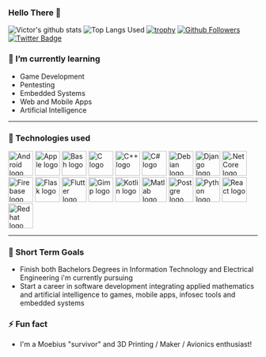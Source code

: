 ### Hello There 👋

![Victor's github stats](https://github-readme-stats.vercel.app/api?username=victornas91&count_private=false&show_icons=true&theme=great-gatsby)
![Top Langs Used](https://github-readme-stats.vercel.app/api/top-langs/?username=victornas91&layout=compact&show_icons=true&theme=great-gatsby)
[![trophy](https://github-profile-trophy.vercel.app/?username=victornas91)](https://github.com/ryo-ma/github-profile-trophy)
[![Github Followers](https://img.shields.io/github/followers/victornas91?color=06d6a0&label=Github%20Followers&style=for-the-badge)](https://github.com/victornas91?tab=followers)
[![Twitter Badge](https://img.shields.io/badge/-Twitter-1877f2?style=flat-square&logo=twitter&logoColor=white&link=https://twitter.com/IT_Victor91/)](https://twitter.com/IT_Victor91/)

### 🌱 I’m currently learning
- Game Development
- Pentesting
- Embedded Systems
- Web and Mobile Apps
- Artificial Intelligence

--- 

### 🧰 Technologies used

<img src="https://github.com/victornas91/devicon/blob/master/icons/android/android-plain.svg" alt="Android logo" width="50" height="50" /> <img src="https://github.com/victornas91/devicon/blob/master/icons/apple/apple-original.svg" alt="Apple logo" width="50" height="50" /> <img src="https://github.com/victornas91/devicon/blob/master/icons/bash/bash-plain.svg" alt="Bash logo" width="50" height="50" /> <img src="https://github.com/victornas91/devicon/blob/master/icons/c/c-plain.svg" alt="C logo" width="50" height="50" /> <img src="https://github.com/victornas91/devicon/blob/master/icons/cplusplus/cplusplus-plain.svg" alt="C++ logo" width="50" height="50" /> <img src="https://github.com/victornas91/devicon/blob/master/icons/csharp/csharp-plain.svg" alt="C# logo" width="50" height="50" /> <img src="https://github.com/victornas91/devicon/blob/master/icons/debian/debian-plain.svg" alt="Debian logo" width="50" height="50" /> <img src="https://github.com/victornas91/devicon/blob/master/icons/django/django-plain.svg" alt="Django logo" width="50" height="50" /> <img src="https://github.com/victornas91/devicon/blob/master/icons/dotnetcore/dotnetcore-plain.svg" alt=".Net Core logo" width="50" height="50" /> <img src="https://github.com/victornas91/devicon/blob/master/icons/firebase/firebase-plain.svg" alt="Firebase logo" width="50" height="50" /> <img src="https://github.com/victornas91/devicon/blob/master/icons/flask/flask-original.svg" alt="Flask logo" width="50" height="50" /> <img src="https://github.com/victornas91/devicon/blob/master/icons/flutter/flutter-plain.svg" alt="Flutter logo" width="50" height="50" /> <img src="https://github.com/victornas91/devicon/blob/master/icons/gimp/gimp-plain.svg" alt="Gimp logo" width="50" height="50" /> <img src="https://github.com/victornas91/devicon/blob/master/icons/kotlin/kotlin-plain.svg" alt="Kotlin logo" width="50" height="50" /> <img src="https://github.com/victornas91/devicon/blob/master/icons/matlab/matlab-plain.svg" alt="Matlab logo" width="50" height="50" /> <img src="https://github.com/victornas91/devicon/blob/master/icons/postgresql/postgresql-plain.svg" alt="Postgre logo" width="50" height="50" /> <img src="https://github.com/victornas91/devicon/blob/master/icons/python/python-plain.svg" alt="Python logo" width="50" height="50" /> <img src="https://github.com/victornas91/devicon/blob/master/icons/react/react-original.svg" alt="React logo" width="50" height="50" /> <img src="https://github.com/victornas91/devicon/blob/master/icons/redhat/redhat-plain.svg" alt="Redhat logo" width="50" height="50" /> 





---

### 🔭 Short Term Goals
- Finish both Bachelors Degrees in Information Technology and Electrical Engineering i'm currently pursuing 
- Start a career in software development integrating applied mathematics and artificial intelligence to games, mobile apps, infosec tools and embedded systems


### ⚡ Fun fact
- I'm a Moebius "survivor" and 3D Printing / Maker / Avionics enthusiast!
